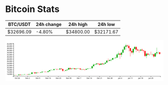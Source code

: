# Bitcoin Stats

BTC/USDT|24h change|24h high|24h low|
|---|---|---|---|
|$32696.09|-4.80%|$34800.00|$32171.67|

<img src="./chart.svg">
